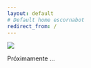 ```yaml
---
layout: default
# Default home escornabot
redirect_from: /
---
```


<div class="home center">
  <img src="{{ site.baseurl }}/img/logo.png" />
  <p>Próximamente ...</p>
</div>
